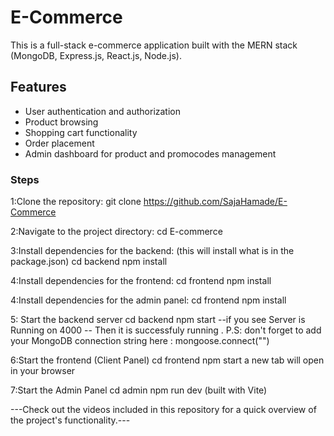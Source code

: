 # E-Commerce
This is a full-stack e-commerce application built with the MERN stack (MongoDB, Express.js, React.js, Node.js). 

## Features
- User authentication and authorization
- Product browsing 
- Shopping cart functionality
- Order placement 
- Admin dashboard for product and promocodes management

### Steps
 1:Clone the repository:
   git clone https://github.com/SajaHamade/E-Commerce

2:Navigate to the project directory:
cd E-commerce

3:Install dependencies for the backend: (this will install what is in the package.json)
cd backend
npm install

4:Install dependencies for the frontend:
cd frontend
npm install

4:Install dependencies for the admin panel:
cd frontend
npm install


5: Start the backend server 
   cd backend
   npm start 
   --if you see Server is Running on 4000 -- Then it is successfuly running . 
   P.S: don't forget to add your MongoDB connection string here : mongoose.connect("") 

6:Start the frontend (Client Panel)
    cd frontend
    npm start 
    a new tab will open in your browser 

7:Start the Admin Panel
    cd admin
    npm run dev (built with Vite)


---Check out the videos included in this repository for a quick overview of the project's functionality.---

